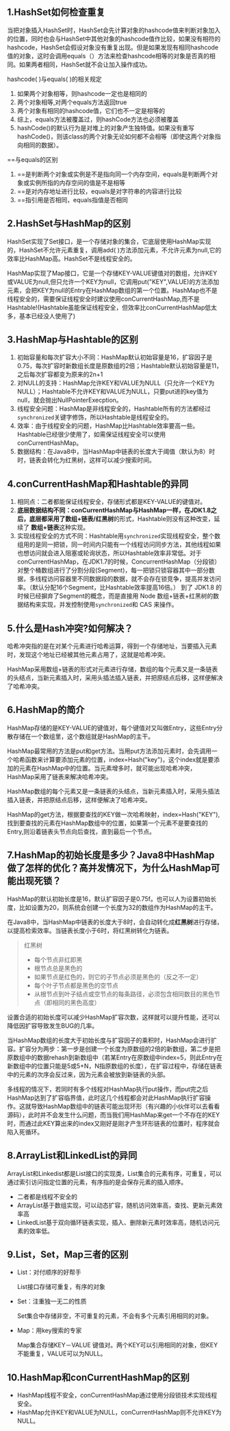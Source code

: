 ##  1.HashSet如何检查重复

当把对象插入HashSet时，HashSet会先计算对象的hashcode值来判断对象加入的位置，同时也会与HashSet中其他对象的hashcode值作比较，如果没有相符的hashcode，HashSet会假设对象没有重复出现。但是如果发现有相同hashcode值的对象，这时会调用equals（）方法来检查hashcode相等的对象是否真的相同。如果两者相同，HashSet就不会让加入操作成功。

hashcode( )与equals( )的相关规定

1. 如果两个对象相等，则hashcode一定也是相同的
2. 两个对象相等,对两个equals方法返回true
3. 两个对象有相同的hashcode值，它们也不一定是相等的
4. 综上，equals方法被覆盖过，则hashCode方法也必须被覆盖
5. hashCode()的默认行为是对堆上的对象产生独特值。如果没有重写hashCode()，则该class的两个对象无论如何都不会相等（即使这两个对象指向相同的数据）。

==与equals的区别

1. ==是判断两个对象或实例是不是指向同一个内存空间，equals是判断两个对象或实例所指的内存空间的值是不是相等
2. ==是对内存地址进行比较，equals是对字符串的内容进行比较
3. ==指引用是否相同，equals指值是否相同

## 2.HashSet与HashMap的区别
HashSet实现了Set接口，是一个存储对象的集合，它底层使用HashMap实现的，HashSet不允许元素重复，调用add( )方法添加元素，不允许元素为null,它的效率比HashMap高。HashSet不是线程安全的。

HashMap实现了Map接口，它是一个存储KEY-VALUE键值对的数组，允许KEY或VALUE为null,但只允许一个KEY为null，它调用put("KEY",VALUE)的方法添加元素，会把KEY为null的Entry在HashMap数组的第一个位置。HashMap也不是线程安全的，需要保证线程安全时建议使用conCurrentHashMap,而不是Hashtable!(Hashtable虽能保证线程安全，但效率比conCurrentHashMap低太多，基本已经没人使用了)

## 3.HashMap与Hashtable的区别

1. 初始容量和每次扩容大小不同：HashMap默认初始容量是16，扩容因子是0.75，每次扩容时新数组长度是原数组的2倍；Hashtable默认初始容量是11，之后每次扩容都变为原来的2n+1
2. 对NULL的支持：HashMap允许KEY和VALUE为NULL（只允许一个KEY为NULL）；Hashtable不允许KEY和VALUE为NULL，只要put进的key值为null，就会抛出NullPointerExecption。
3. 线程安全问题：HashMap是非线程安全的，Hashtable所有的方法都经过`synchronized`关键字修饰，所以Hashtable是线程安全的。
4. 效率：由于线程安全的问题，HashMap比Hashtable效率要高一些。Hashtable已经很少使用了，如需保证线程安全可以使用conCurrentHashMap。
5. 数据结构：在Java8中，当HashMap中链表的长度大于阈值（默认为8）时时，链表会转化为红黑树，这样可以减少搜索时间。

## 4.conCurrentHashMap和Hashtable的异同
1. 相同点：二者都能保证线程安全，存储形式都是KEY-VALUE的键值对。
2. **底层数据结构不同：**conCurrentHashMap与HashMap一样，在JDK1.8之后，底层都采用了**数组+链表/红黑树**的形式，Hashtable则没有这种改变，延续了 **数组+链表**这种实现。
3. 实现线程安全的方式不同：Hashtable用`synchronized`实现线程安全，整个数组用的是同一把锁，同一时间内只能有一个线程访问同步方法，其他线程如果也想访问就会进入阻塞或轮询状态，所以Hashtable效率非常低。对于conCurrentHashMap，在JDK1.7的时候，ConcurrentHashMap（分段锁） 对整个桶数组进行了分割分段(Segment)，每一把锁只锁容器其中一部分数据，多线程访问容器里不同数据段的数据，就不会存在锁竞争，提高并发访问率。（默认分配16个Segment，比Hashtable效率提高16倍。） 到了 JDK1.8 的时候已经摒弃了Segment的概念，而是直接用 Node 数组+链表+红黑树的数据结构来实现，并发控制使用` synchronized `和 CAS 来操作。

## 5.什么是Hash冲突?如何解决？
哈希冲突指的是在对某个元素进行哈希运算，得到一个存储地址，当要插入元素时，发现这个地址已经被其他元素占用了，这就是哈希冲突。

HashMap采用数组+链表的形式对元素进行存储，数组的每个元素又是一条链表的头结点，当新元素插入时，采用头插法插入链表，并把原结点后移，这样便解决了哈希冲突。

## 6.HashMap的简介
HashMap存储的是KEY-VALUE的键值对，每个键值对又叫做Entry，这些Entry分散存储在一个数组里，这个数组就是HashMap的主干。

HashMap最常用的方法是put和get方法。当用put方法添加元素时，会先调用一个哈希函数来计算要添加元素的位置，index=Hash("key")，这个index就是要添加的元素在HashMap中的位置。当元素增多时，就可能出现哈希冲突，HashMap采用了链表来解决哈希冲突。

HashMap数组的每个元素又是一条链表的头结点，当新元素插入时，采用头插法插入链表，并把原结点后移，这样便解决了哈希冲突。

HashMap的get方法，根据要查找的KEY做一次哈希映射，index=Hash("KEY"),找到要查找的元素在HashMap数组中的位置，如果第一个元素不是要查找的Entry,则沿着链表头节点向后查找，直到最后一个节点。

## 7.HashMap的初始长度是多少？Java8中HashMap做了怎样的优化？高并发情况下，为什么HashMap可能出现死锁？

HashMap的默认初始长度是16，默认扩容因子是0.75f。也可以人为设置初始长度，比如设置为20，则系统会创建一个长度为32的数组作为HashMap的主干。

在Java8中，当HashMap中链表的长度大于8时，会自动转化成**红黑树**进行存储，以提高检索效率。当链表长度小于6时，将红黑树转化为链表。


> 红黑树
> 
>   - 每个节点非红即黑
>   - 根节点总是黑色的
>   - 如果节点是红色的，则它的子节点必须是黑色的（反之不一定）
>   - 每个叶子节点都是黑色的空节点
>   - 从根节点到叶子结点或空节点的每条路径，必须包含相同数目的黑色节点（即相同的黑色高度）

设置合适的初始长度可以减少HashMap扩容次数，这样就可以提升性能，还可以降低因扩容导致发生BUG的几率。

当HashMap数组的长度大于初始长度与扩容因子的乘积时，HashMap会进行扩容。扩容分为两步：第一步是创建一个长度为原数组的2倍的新数组，第二步是把原数组中的数据rehash到新数组中（若某Entry在原数组中index=5，则此Entry在新数组中的位置只能是5或5+N，N指原数组的长度），在扩容过程中，存储在链表中的元素的次序会反过来，因为元素会被放到新链表的头部。

多线程的情况下，若同时有多个线程对HashMap执行put操作，而put完之后HashMap达到了扩容临界值，此时这几个线程都会对此HashMap执行扩容操作。这就导致HashMap数组中的链表可能出现环形（有兴趣的小伙伴可以去看看源码），此时并不会发生什么问题，而当我们用HashMap来get一个不存在的KEY时，而通过此KEY算出来的index又刚好是刚才产生环形链表的位置时，程序就会陷入死循环。

## 8.ArrayList和LinkedList的异同
ArrayList和Linkedist都是List接口的实现类，List集合的元素有序，可重复，可以通过索引访问指定位置的元素，有序指的是会保存元素的插入顺序。

- 二者都是线程不安全的
- ArrayList基于数组实现，可以动态扩容，随机访问效率高，查找、更新元素效率高
- LinkedList基于双向循环链表实现，插入、删除新元素时效率高，随机访问元素的效率低。

## 9.List，Set，Map三者的区别

- List：对付顺序的好帮手

  List接口存储可重复，有序的对象

- Set：注重独一无二的性质

  Set集合中存储非空，不可重复的元素，不会有多个元素引用相同的对象。

- Map：用key搜索的专家

  Map集合存储KEY－VALUE 键值对。两个KEY可以引用相同的对象，但KEY不能重复，VALUE可以为NULL。

## 10.HashMap和conCurrentHashMap的区别

- HashMap线程不安全，conCurrentHashMap通过使用分段锁技术实现线程安全。
- HashMap允许KEY和VALUE为NULL，conCurrentHashMap则不允许KEY为NULL。
